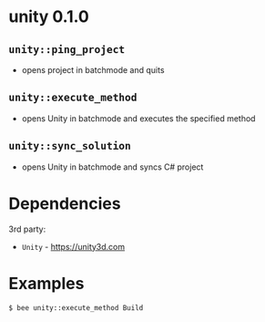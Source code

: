 unity 0.1.0
===========

`unity::ping_project`
-----------------------
- opens project in batchmode and quits

`unity::execute_method`
-----------------------
- opens Unity in batchmode and executes the specified method

`unity::sync_solution`
-----------------------
- opens Unity in batchmode and syncs C# project


Dependencies
============
3rd party:
- `Unity` - https://unity3d.com


Examples
========
```
$ bee unity::execute_method Build
```

